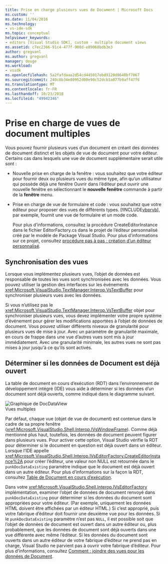 ```yaml
---
title: Prise en charge plusieurs vues de Document | Microsoft Docs
ms.custom: ''
ms.date: 11/04/2016
ms.technology:
- vs-ide-sdk
ms.topic: conceptual
helpviewer_keywords:
- editors [Visual Studio SDK], custom - multiple document views
ms.assetid: c7ec2366-91c4-477f-908d-e89068bdb3e3
author: gregvanl
ms.author: gregvanl
manager: douge
ms.workload:
- vssdk
ms.openlocfilehash: 5a2fafdaaa2d54cd445017ebd9120d8648bf7067
ms.sourcegitcommit: 240c8b34e80952d00e90c52dcb1a077b9aff47f6
ms.translationtype: MT
ms.contentlocale: fr-FR
ms.lasthandoff: 10/23/2018
ms.locfileid: "49942346"
---
```

# <a name="supporting-multiple-document-views"></a>Prise en charge de vues de document multiples
Vous pouvez fournir plusieurs vues d’un document en créant des données de document distinct et les objets de vue de document pour votre éditeur. Certains cas dans lesquels une vue de document supplémentaire serait utile sont :  
  
- Nouvelle prise en charge de la fenêtre : vous souhaitez que votre éditeur pour fournir deux ou plusieurs vues du même type, afin qu’un utilisateur qui possède déjà une fenêtre Ouvrir dans l’éditeur peut ouvrir une nouvelle fenêtre en sélectionnant le **nouvelle fenêtre** commande à partir de la **fenêtre** menu.  
  
- Prise en charge de vue de formulaire et code : vous souhaitez que votre éditeur pour proposer des vues de différents types. [!INCLUDE[vbprvb](../code-quality/includes/vbprvb_md.md)], par exemple, fournit une vue de formulaire et un mode code.  
  
  Pour plus d’informations, consultez la procédure CreateEditorInstance dans le fichier EditorFactory.cs dans le projet de l’éditeur personnalisé créé par le modèle de Package Visual Studio. Pour plus d’informations sur ce projet, consultez [procédure pas à pas : création d’un éditeur personnalisé](../extensibility/walkthrough-creating-a-custom-editor.md).  
  
## <a name="synchronizing-views"></a>Synchronisation des vues  
 Lorsque vous implémentez plusieurs vues, l’objet de données est responsable de toutes les vues sont synchronisées avec les données. Vous pouvez utiliser la gestion des interfaces sur les événements <xref:Microsoft.VisualStudio.TextManager.Interop.VsTextBuffer> pour synchroniser plusieurs vues avec les données.  
  
 Si vous n’utilisez pas le <xref:Microsoft.VisualStudio.TextManager.Interop.VsTextBuffer> objet pour synchroniser plusieurs vues, vous devez implémenter votre propre système d’événement pour gérer les modifications apportées à l’objet de données de document. Vous pouvez utiliser différents niveaux de granularité pour plusieurs vues de mise à jour. Avec un paramètre de granularité maximale, en cours de frappe dans une vue d’autres vues sont mis à jour immédiatement. Avec une granularité minimale, les autres vues ne sont pas mises à jour jusqu'à ce qu’ils sont activés.  
  
## <a name="determining-whether-document-data-is-already-open"></a>Déterminer si les données de Document est déjà ouvert  
 La table de document en cours d’exécution (RDT) dans l’environnement de développement intégré (IDE) vous aide à déterminer si les données d’un document sont déjà ouverts, comme indiqué dans le diagramme suivant.  
  
 ![Graphique de DocDataView](../extensibility/media/docdataview.gif "Docdataview")  
Vues multiples  
  
 Par défaut, chaque vue (objet de vue de document) est contenue dans le cadre de sa propre fenêtre (<xref:Microsoft.VisualStudio.Shell.Interop.IVsWindowFrame>). Comme déjà mentionné plus haut, toutefois, les données de document peuvent figurer dans plusieurs vues. Pour activer cette option, Visual Studio vérifie la RDT pour déterminer si le document en question est déjà ouvert dans un éditeur. Lorsque l’IDE appelle <xref:Microsoft.VisualStudio.Shell.Interop.IVsEditorFactory.CreateEditorInstance%2A> pour créer l’éditeur, une valeur non NULL est retournée dans le `punkDocDataExisting` paramètre indique que le document est déjà ouvert dans un autre éditeur. Pour plus d’informations sur la façon la RDT, consultez [Table de Document en cours d’exécution](../extensibility/internals/running-document-table.md).  
  
 Dans votre <xref:Microsoft.VisualStudio.Shell.Interop.IVsEditorFactory> implémentation, examiner l’objet de données de document renvoyé dans `punkDocDataExisting` pour déterminer si les données du document sont appropriées pour votre éditeur. (Par exemple, uniquement les données HTML doivent être affichées par un éditeur HTML.) Si c’est approprié, puis votre fabrique d’éditeur doit fournir une deuxième vue pour les données. Si le `punkDocDataExisting` paramètre n’est pas `NULL`, il est possible soit que l’objet de données de document est ouvert dans un autre éditeur ou, plus probablement, que les données de document sont déjà ouverts dans une vue différente avec même l’éditeur. Si les données du document sont ouverts dans un autre éditeur de votre fabrique d’éditeur ne prend pas en charge, Visual Studio ne parvient pas à ouvrir votre fabrique d’éditeur. Pour plus d’informations, consultez [Comment : joindre des vues pour les données de Document](../extensibility/how-to-attach-views-to-document-data.md).